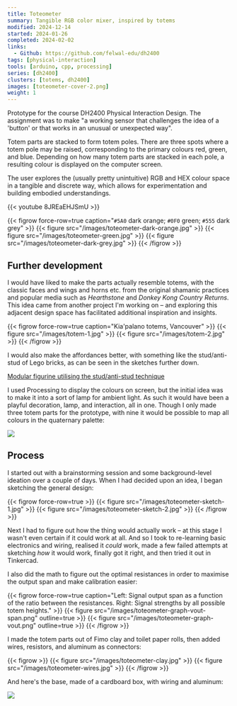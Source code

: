 ```yaml
---
title: Toteometer
summary: Tangible RGB color mixer, inspired by totems
modified: 2024-12-14
started: 2024-01-26
completed: 2024-02-02
links:
  - Github: https://github.com/felwal-edu/dh2400
tags: [physical-interaction]
tools: [arduino, cpp, processing]
series: [dh2400]
clusters: [totems, dh2400]
images: [toteometer-cover-2.png]
weight: 1
---
```


Prototype for the course DH2400 Physical Interaction Design. The assignment was to make "a working sensor that challenges the idea of a 'button' or that works in an unusual or unexpected way".

Totem parts are stacked to form totem poles. There are three spots where a totem pole may be raised, corresponding to the primary colours red, green, and blue. Depending on how many totem parts are stacked in each pole, a resulting colour is displayed on the computer screen.

The user explores the (usually pretty unintuitive) RGB and HEX colour space in a tangible and discrete way, which allows for experimentation and building embodied understandings.

{{< youtube 8JREaEHJSmU >}}

{{< figrow force-row=true caption="`#5A0` dark orange; `#0F0` green; `#555` dark grey" >}}
    {{< figure src="/images/toteometer-dark-orange.jpg" >}}
    {{< figure src="/images/toteometer-green.jpg" >}}
    {{< figure src="/images/toteometer-dark-grey.jpg" >}}
{{< /figrow >}}

## Further development

I would have liked to make the parts actually resemble totems, with the classic faces and wings and horns etc. from the original shamanic practices and popular media such as _Hearthstone_ and _Donkey Kong Country Returns_. This idea came from another project I'm working on – and exploring this adjacent design space has facilitated additional inspiration and insights.

{{< figrow force-row=true caption="Kia'palano totems, Vancouver" >}}
    {{< figure src="/images/totem-1.jpg" >}}
    {{< figure src="/images/totem-2.jpg" >}}
{{< /figrow >}}

I would also make the affordances better, with something like the stud/anti-stud of Lego bricks, as can be seen in the sketches further down.

[Modular figurine utilising the stud/anti-stud technique](/art/solartotem)

I used Processing to display the colours on screen, but the initial idea was to make it into a sort of lamp for ambient light. As such it would have been a playful decoration, lamp, and interaction, all in one. Though I only made three totem parts for the prototype, with nine it would be possible to map all colours in the quaternary palette:

![](/images/quaternary-colors.png)

## Process

I started out with a brainstorming session and some background-level ideation over a couple of days. When I had decided upon an idea, I began sketching the general design:

{{< figrow force-row=true >}}
    {{< figure src="/images/toteometer-sketch-1.jpg" >}}
    {{< figure src="/images/toteometer-sketch-2.jpg" >}}
{{< /figrow >}}

Next I had to figure out how the thing would actually work – at this stage I wasn't even certain if it could work at all. And so I took to re-learning basic electronics and wiring, realised it _could_ work, made a few failed attempts at sketching _how_ it would work, finally got it right, and then tried it out in Tinkercad.

I also did the math to figure out the optimal resistances in order to maximise the output span and make calibration easier:

{{< figrow force-row=true caption="Left: Signal output span as a function of the ratio between the resistances. Right: Signal strengths by all possible totem heights." >}}
    {{< figure src="/images/toteometer-graph-vout-span.png" outline=true >}}
    {{< figure src="/images/toteometer-graph-vout.png" outline=true >}}
{{< /figrow >}}

I made the totem parts out of Fimo clay and toilet paper rolls, then added wires, resistors, and aluminum as connectors:

{{< figrow >}}
    {{< figure src="/images/toteometer-clay.jpg" >}}
    {{< figure src="/images/toteometer-wires.jpg" >}}
{{< /figrow >}}

And here's the base, made of a cardboard box, with wiring and aluminum:

![](/images/toteometer-box-open.jpg)
